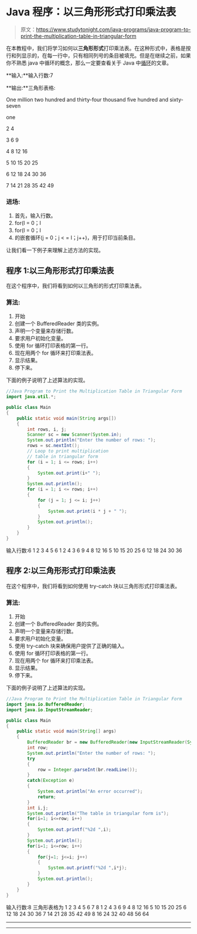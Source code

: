 # Java 程序：以三角形形式打印乘法表

> 原文：<https://www.studytonight.com/java-programs/java-program-to-print-the-multiplication-table-in-triangular-form>

在本教程中，我们将学习如何以**三角形形式**打印乘法表。在这种形式中，表格是按行和列显示的，在每一行中，只有相同列号的条目被填充。但是在继续之前，如果你不熟悉 java 中循环的概念，那么一定要查看关于 Java 中[循环](https://www.studytonight.com/java/loops-in-java.php)的文章。

**输入:**输入行数:7

**输出:**三角形表格:

One million two hundred and thirty-four thousand five hundred and sixty-seven

one

2 4

3 6 9

4 8 12 16

5 10 15 20 25

6 12 18 24 30 36

7 14 21 28 35 42 49

### **进场:**

1.  首先，输入行数。
2.  for(I = 0；I
3.  for(I = 0；I
4.  的嵌套循环(j = 0；j < = I；j++)，用于打印当前条目。

让我们看一下例子来理解上述方法的实现。

## 程序 1:以三角形形式打印乘法表

在这个程序中，我们将看到如何以三角形的形式打印乘法表。

### 算法:

1.  开始
2.  创建一个 BufferedReader 类的实例。
3.  声明一个变量来存储行数。
4.  要求用户初始化变量。
5.  使用 for 循环打印表格的第一行。
6.  现在用两个 for 循环来打印乘法表。
7.  显示结果。
8.  停下来。

下面的例子说明了上述算法的实现。

```java
//Java Program to Print the Multiplication Table in Triangular Form
import java.util.*;

public class Main 
{
    public static void main(String args[])
    {
        int rows, i, j;
        Scanner sc = new Scanner(System.in);
        System.out.println("Enter the number of rows: ");
        rows = sc.nextInt();
        // Loop to print multiplication
        // table in triangular form
        for (i = 1; i <= rows; i++) 
        {
            System.out.print(i+" ");
        }
        System.out.println();
        for (i = 1; i <= rows; i++) 
        {
            for (j = 1; j <= i; j++) 
            {
                System.out.print(i * j + " ");
            }
            System.out.println();
        }
    }
}
```

输入行数:6
1 2 3 4 5 6
1
2 4
3 6 9
4 8 12 16
5 10 15 20 25
6 12 18 24 30 36

## 程序 2:以三角形形式打印乘法表

在这个程序中，我们将看到如何使用 try-catch 块以三角形形式打印乘法表。

### 算法:

1.  开始
2.  创建一个 BufferedReader 类的实例。
3.  声明一个变量来存储行数。
4.  要求用户初始化变量。
5.  使用 try-catch 块来确保用户提供了正确的输入。
6.  使用 for 循环打印表格的第一行。
7.  现在用两个 for 循环来打印乘法表。
8.  显示结果。
9.  停下来。

下面的例子说明了上述算法的实现。

```java
//Java Program to Print the Multiplication Table in Triangular Form
import java.io.BufferedReader;
import java.io.InputStreamReader;

public class Main 
{
    public static void main(String[] args) 
    {
        BufferedReader br = new BufferedReader(new InputStreamReader(System.in));
        int row;
        System.out.println("Enter the number of rows: ");
        try
        {
            row = Integer.parseInt(br.readLine());
        }
        catch(Exception e)
        {
            System.out.println("An error occurred");
            return;
        }
        int i,j;
        System.out.println("The table in triangular form is");
        for(i=1; i<=row; i++)
        {
            System.out.printf("%2d ",i);
        }
        System.out.println();
        for(i=1; i<=row; i++)
        {
            for(j=1; j<=i; j++)
            {
                System.out.printf("%2d ",i*j);
            }
            System.out.println();
        }
    }
}
```

输入行数:8
三角形表格为
1 2 3 4 5 6 7 8
1
2 4
3 6 9
4 8 12 16
5 10 15 20 25
6 12 18 24 30 36
7 14 21 28 35 42 49
8 16 24 32 40 48 56 64

* * *

* * *